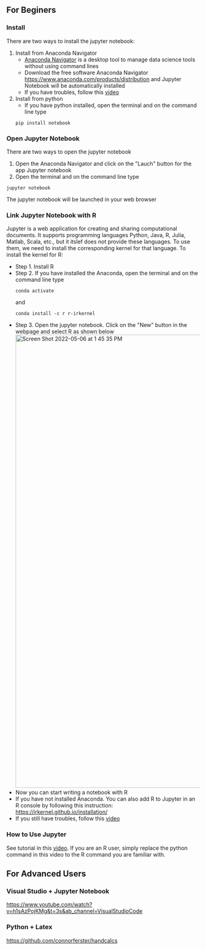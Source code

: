 ## For Beginers
### Install 
There are two ways to install the jupyter notebook:
 1. Install from Anaconda Navigator
     + [Anaconda Navigator](https://docs.anaconda.com/anaconda/navigator/index.html) is a desktop tool to manage data science tools without using command lines
     + Download the free software Anaconda Navigator https://www.anaconda.com/products/distribution and Jupyter Notebook will be automatically installed
     + If you have troubles, follow this [video](https://www.youtube.com/watch?v=nWClCF4gqWA&t=272s&ab_channel=McKayJohns)
 2. Install from python 
     + If you have python installed, open the terminal and on the command line type
     ```
     pip install notebook
     ```
 
### Open Jupyter Notebook 
There are two ways to open the jupyter notebook 
 1. Open the Anaconda Navigator and click on the "Lauch" button for the app Jupyter notebook
 2. Open the terminal and on the command line type 
  ```
  jupyter notebook
  ```
  The jupyter notebook will be launched in your web browser 
  
### Link Jupyter Notebook with R 
Jupyter is a web application for creating and sharing computational documents. It supports programming languages Python, Java, R, Julia, Matlab, Scala, etc., but it itslef does not provide these languages. To use them, we need to install the corresponding kernel for that language. To install the kernel for R:
- Step 1. Install R 
- Step 2. If you have installed the Anaconda, open the terminal and on the command line type 
   ``` 
   conda activate
   ```
   and 
   ```
   conda install -c r r-irkernel
   ```
- Step 3. Open the jupyter notebook. Click on the "New" button in the webpage and select R as shown below
   <img width="1180" alt="Screen Shot 2022-05-06 at 1 45 35 PM" src="https://user-images.githubusercontent.com/14019327/167191122-9955ad18-2377-4b64-b950-4d4356287a52.png">
- Now you can start writing a notebook with R 
- If you have not installed Anaconda. You can also add R to Jupyter in an R console by following this instruction: https://irkernel.github.io/installation/
- If you still have troubles, follow this [video](https://www.youtube.com/watch?v=SXBxKe8sK6I&ab_channel=MattMacarty)
### How to Use Jupyter 
See tutorial in this [video](https://www.youtube.com/watch?v=jZ952vChhuI&ab_channel=MichaelFudge). If you are an R user, simply replace the python command in this video to the R command you are familiar with. 





## For Advanced Users 
### Visual Studio + Jupyter Notebook 
https://www.youtube.com/watch?v=h1sAzPojKMg&t=3s&ab_channel=VisualStudioCode
  
### Python + Latex
https://github.com/connorferster/handcalcs
